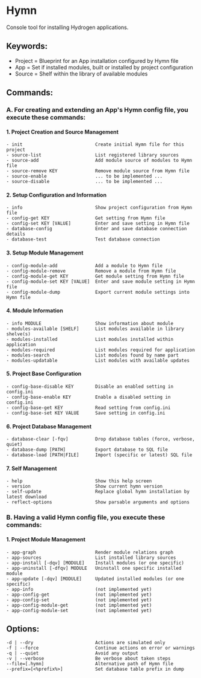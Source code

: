 # Hymn
Console tool for installing Hydrogen applications.

## Keywords:

- Project = Blueprint for an App installation configured by Hymn file
- App     = Set if installed modules, built or installed by project configuration
- Source  = Shelf within the library of available modules

## Commands:

### A. For creating and extending an App's Hymn config file, you execute these commands:

#### 1. Project Creation and Source Management

	- init                           Create initial Hymn file for this project
	- source-list                    List registered library sources
	- source-add                     Add module source of modules to Hymn file
	- source-remove KEY              Remove module source from Hymn file
	- source-enable                  ... to be implemented ...
	- source-disable                 ... to be implemented ...

#### 2. Setup Configuration and Information

	- info                           Show project configuration from Hymn file
	- config-get KEY                 Get setting from Hymn file
	- config-set KEY [VALUE]         Enter and save setting in Hymn file
	- database-config                Enter and save database connection details
	- database-test                  Test database connection

#### 3. Setup Module Management

	- config-module-add              Add a module to Hymn file
	- config-module-remove           Remove a module from Hymn file
	- config-module-get KEY          Get module setting from Hymn file
	- config-module-set KEY [VALUE]  Enter and save module setting in Hymn file
	- config-module-dump             Export current module settings into Hymn file


#### 4. Module Information

	- info MODULE                    Show information about module
	- modules-available [SHELF]      List modules available in library shelve(s)
	- modules-installed              List modules installed within application
	- modules-required               List modules required for application
	- modules-search                 List modules found by name part
	- modules-updatable              List modules with available updates

#### 5. Project Base Configuration

	- config-base-disable KEY        Disable an enabled setting in config.ini
	- config-base-enable KEY         Enable a disabled setting in config.ini
	- config-base-get KEY            Read setting from config.ini
	- config-base-set KEY VALUE      Save setting in config.ini

#### 6. Project Database Management

	- database-clear [-fqv]          Drop database tables (force, verbose, quiet)
	- database-dump [PATH]           Export database to SQL file
	- database-load [PATH|FILE]      Import (specific or latest) SQL file

#### 7. Self Management

	- help                           Show this help screen
	- version                        Show current hymn version
	- self-update                    Replace global hymn installation by latest download
	- reflect-options                Show parsable arguments and options

### B. Having a valid Hymn config file, you execute these commands:

#### 1. Project Module Management

	- app-graph                      Render module relations graph
	- app-sources                    List installed library sources
	- app-install [-dqv] [MODULE]    Install modules (or one specific)
	- app-uninstall [-dfqv] MODULE   Uninstall one specific installed module
	- app-update [-dqv] [MODULE]     Updated installed modules (or one specific)
	- app-info                       (not implemented yet)
	- app-config-get                 (not implemented yet)
	- app-config-set                 (not implemented yet)
	- app-config-module-get          (not implemented yet)
	- app-config-module-set          (not implemented yet)

## Options:

	-d | --dry                       Actions are simulated only
	-f | --force                     Continue actions on error or warnings
	-q | --quiet                     Avoid any output
	-v | --verbose                   Be verbose about taken steps
	--file=[.hymn]                   Alternative path of Hymn file
	--prefix=[<%prefix%>]            Set database table prefix in dump
